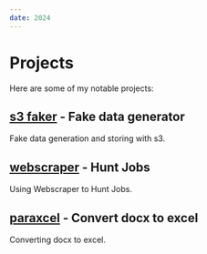 ```yaml
---
date: 2024
---
```


# Projects

Here are some of my notable projects:

## [s3 faker](s3-faker.md) - Fake data generator

Fake data generation and storing with s3.

## [webscraper](naukari-webscraper.md) - Hunt Jobs

Using Webscraper to Hunt Jobs.

## [paraxcel](paraxcel.md) - Convert docx to excel

Converting docx to excel.
